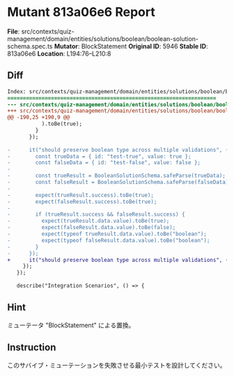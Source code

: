 # Mutant 813a06e6 Report

**File**: src/contexts/quiz-management/domain/entities/solutions/boolean/boolean-solution-schema.spec.ts
**Mutator**: BlockStatement
**Original ID**: 5946
**Stable ID**: 813a06e6
**Location**: L194:76–L210:8

## Diff

```diff
Index: src/contexts/quiz-management/domain/entities/solutions/boolean/boolean-solution-schema.spec.ts
===================================================================
--- src/contexts/quiz-management/domain/entities/solutions/boolean/boolean-solution-schema.spec.ts	original
+++ src/contexts/quiz-management/domain/entities/solutions/boolean/boolean-solution-schema.spec.ts	mutated #5946
@@ -190,25 +190,9 @@
           ).toBe(true);
         }
       });
 
-      it("should preserve boolean type across multiple validations", () => {
-        const trueData = { id: "test-true", value: true };
-        const falseData = { id: "test-false", value: false };
-
-        const trueResult = BooleanSolutionSchema.safeParse(trueData);
-        const falseResult = BooleanSolutionSchema.safeParse(falseData);
-
-        expect(trueResult.success).toBe(true);
-        expect(falseResult.success).toBe(true);
-
-        if (trueResult.success && falseResult.success) {
-          expect(trueResult.data.value).toBe(true);
-          expect(falseResult.data.value).toBe(false);
-          expect(typeof trueResult.data.value).toBe("boolean");
-          expect(typeof falseResult.data.value).toBe("boolean");
-        }
-      });
+      it("should preserve boolean type across multiple validations", () => {});
     });
   });
 
   describe("Integration Scenarios", () => {
```

## Hint

ミューテータ "BlockStatement" による置換。

## Instruction

このサバイブ・ミューテーションを失敗させる最小テストを設計してください。
